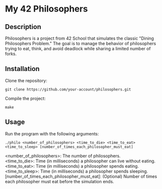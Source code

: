 # My 42 Philosophers

## Description

Philosophers is a project from 42 School that simulates the classic "Dining Philosophers Problem." The goal is to manage the behavior of philosophers trying to eat, think, and avoid deadlock while sharing a limited number of forks.

## Installation

Clone the repository:
```
git clone https://github.com/your-account/philosophers.git
```
Compile the project:
```
make
```
## Usage

Run the program with the following arguments:
```
./philo <number_of_philosophers> <time_to_die> <time_to_eat> <time_to_sleep> [number_of_times_each_philosopher_must_eat]
```
<number_of_philosophers>: The number of philosophers. </br>
<time_to_die>: Time (in milliseconds) a philosopher can live without eating. </br>
<time_to_eat>: Time (in milliseconds) a philosopher spends eating. </br>
<time_to_sleep>: Time (in milliseconds) a philosopher spends sleeping. </br>
[number_of_times_each_philosopher_must_eat]: (Optional) Number of times each philosopher must eat before the simulation ends. </br>
